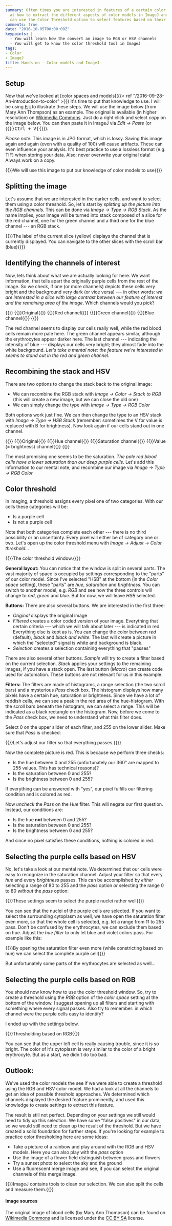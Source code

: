 ```yaml
---
summary: Often times you are interested in features of a certain color. We will look
  at how to extract the different aspects of color models in ImageJ and see how we
  can use the Color Threshold option to select features based on their visual appearance.
comments: true
date: "2016-10-05T00:00:00Z"
keypoints: |
  - You will learn how the convert an image to RGB or HSV channels
  - You will get to know the color threshold tool in ImageJ
tags:
- Color
- ImageJ
title: Hands on — Color models and ImageJ
---
```


## Setup
Now that we've looked at [color spaces and models]({{< ref "/2016-09-28-An-introduction-to-color" >}}) it's time to put that knowledge to use. I will be using [Fiji](http://fiji.sc/) to illustrate these steps. We will use the image below (from Mary Ann Thompson) as an example. The original is available (in higher resolution) on [Wikimedia Commons](https://commons.wikimedia.org/wiki/File:Chronic_lymphocytic_leukemia.jpg). Just do a right click and select *copy* on the image below. You can then paste it in ImageJ via *Edit &rarr; Paste* (or {{<kbd>}}Ctrl + V{{</kbd>}}).

*Please note:* This image is in JPG format, which is lossy. Saving this image again and again (even with a quality of 100) will cause artifacts. These can even influence your analysis. It's best practice to use a lossless format (e.g. TIF) when storing your data. Also: never overwrite your original data! Always work on a copy.

{{<fig src="/images/color_models_blood/cll.jpg">}}We will use this image to put our knowledge of color models to use{{</fig>}}

## Splitting the image

Let's assume that we are interested in the darker cells, and want to select them using a color threshold. So, let's start by *splitting up the picture into the RGB channels*. This can be done via *Image &rarr; Type &rarr; RGB Stack*. As the name implies, your image will be turned into stack composed of a slice for the red channel, one for the green channel and a third one for the blue channel --- an RGB stack.

{{<fig src="/images/color_models_blood/screenshots/split_image.jpg">}}The label of the current slice (yellow) displays the channel that is currently displayed. You can navigate to the other slices with the scroll bar (blue){{</fig>}}

## Identifying the channels of interest

Now, lets think about what we are actually looking for here. We want information, that tells apart the originally purple cells from the rest of the image. So we check, if one (or more channels) depicts these cells very bright and the background very dark (or vice versa) --- in other words: *we are interested in a slice with large contrast between our feature of interest and the remaining area of the image*. Which channels would you pick?

{{<figgrid cols="2">}}
{{<gridfig src="/images/color_models_blood/cll.jpg">}}Original{{</gridfig>}}
{{<gridfig src="/images/color_models_blood/Red.jpg">}}Red channel{{</gridfig>}}
{{<gridfig src="/images/color_models_blood/Green.jpg">}}Green channel{{</gridfig>}}
{{<gridfig src="/images/color_models_blood/Blue.jpg">}}Blue channel{{</gridfig>}}
{{</figgrid>}}

The red channel seems to display our cells really well, while the red blood cells remain more pale here. The green channel appears similar, although the erythrocytes appear  darker here. The last channel --- indicating the intensity of blue --- displays our cells very bright; they almost fade into the white background. *Let's take a mental note: the feature we're interested in seems to stand out in the red and green channel.*

## Recombining the stack and HSV

There are two options to change the stack back to the original image:

- We can recombine the RGB stack with *Image &rarr; Color &rarr; Stack to RGB* (this will create a new image, but we can close the old one) 
- We can simply change the type with *Image &rarr; Type &rarr; RGB Color*

Both options work just fine. We can then change the type to an HSV stack with *Image &rarr; Type &rarr; HSB Stack* (remember: sometimes the V for value is replaced with B for brightness). Now look again if our cells stand out in one channel.

{{<figgrid cols="2">}}
{{<gridfig src="/images/color_models_blood/cll.jpg">}}Original{{</gridfig>}}
{{<gridfig src="/images/color_models_blood/Hue.jpg">}}Hue channel{{</gridfig>}}
{{<gridfig src="/images/color_models_blood/Saturation.jpg">}}Saturation channel{{</gridfig>}}
{{<gridfig src="/images/color_models_blood/Brightness.jpg">}}Value (= brightness) channel{{</gridfig>}}
{{</figgrid>}}

The most promising one seems to be the saturation. *The pale red blood cells have a lower saturation than our deep purple cells.* Let's add this information to our mental note, and recombine our image via *Image &rarr; Type &rarr; RGB Color* 

## Color threshold

In imaging, a threshold assigns every pixel one of two categories. With our cells these categories will be:

- Is a purple cell
- Is not a purple cell

Note that both categories complete each other --- there is no third possibility or an uncertainty. Every pixel will either be of category one or two. Let's open up the color threshold menu with *Image &rarr; Adjust &rarr; Color threshold...*

{{<fig src="/images/color_models_blood/screenshots/color_threshold.png">}}The color threshold window.{{</fig>}}

**General layout:** You can notice that the window is split in several parts. The vast majority of space is occupied by settings corresponding to the "parts" of our color model. Since I've selected "HSB" at the bottom (in the *Color space* setting), these "parts" are *hue*, *saturation* and *brightness*. You can switch to another model, e.g. *RGB* and see how the three controls will change to *red*, *green* and *blue*. But for now, we will leave *HSB* selected.

**Buttons:** There are also several buttons. We are interested in the first three:

- *Original* displays the original image
- *Filtered* creates a color coded version of your image. Everything that certain criteria --- which we will talk about later --- is indicated in red. Everything else is kept as is. You can change the color between *red* (default), *black* and *black and white*. The last will create a picture in which the "selected" signal is white and background is black.
- *Selection* creates a selection containing everything that "passes"

There are also several other buttons. *Sample* will try to create a filter based on the current selection. *Stack* applies your settings to the remaining images, if you have a stack open. The last button (*Macro*) can create code used for automation. These buttons are not relevant for us in this example.

**Filters:** The filters are made of histograms, a range selection (the two scroll bars) and a mysterious *Pass* check box. The histogram displays how many pixels have a certain hue, saturation or brightness. Since we have a lot of reddish cells, we can see a peak in the red area of the hue-histogram. With the scroll bars beneath the histogram, we can select a range. This will be indicated as a black rectangle on the histogram. Now, before we come to the *Pass* check box, we need to understand what this filter does.

Select 0 on the upper slider of each filter, and 255 on the lower slider. Make sure that *Pass* is checked:

{{<fig src="/images/color_models_blood/screenshots/sample_settings.png">}}Let's adjust our filter so that everything passes.{{</fig>}}

Now the complete picture is red. This is because we perform three checks:

- Is the hue between 0 and 255 (unfortunately our 360° are mapped to 255 values. This has technical reasons)?
- Is the saturation between 0 and 255?
- Is the brightness between 0 and 255?

If everything can be answered with "yes", our pixel fulfills our filtering condition and is colored as red.

Now *uncheck* the *Pass* on the *Hue* filter. This will negate our first question. Instead, our conditions are:

- Is the hue **not** between 0 and 255?
- Is the saturation between 0 and 255?
- Is the brightness between 0 and 255?

And since no pixel satisfies these conditions, nothing is colored in red.

## Selecting the purple cells based on HSV

No, let's take a look at our mental note. We determined that our cells were easy to recognize in the saturation channel. Adjust your filter so that every *hue* and every *brightness* passes. This can be accomplished by *either* selecting a range of 80 to 255 and the *pass* option *or* selecting the range 0 to 80 *without* the *pass* option:

{{<fig src="/images/color_models_blood/screenshots/purple_nuclei.png">}}These settings seem to select the purple nuclei rather well{{</fig>}}

You can see that the nuclei of the purple cells are selected. If you want to select the surrounding cytoplasm as well, we have open the saturation filter even more, so that the whole cell is selected, e.g. let a range from 11 to 255 pass. Don't be confused by the erythrocytes, we can exclude them based on hue. Adjust the *hue filter* to only let blue and violet colors pass. For example like this:

{{<fig src="/images/color_models_blood/screenshots/complete_purple.png">}}By opening the saturation filter even more (while constricting based on hue) we can select the complete purple cell{{</fig>}}

But unfortunately some parts of the erythrocytes are selected as well...

## Selecting the purple cells based on RGB

You should now know how to use the color threshold window. So, try to create a threshold using the *RGB* option of the *color space* setting at the bottom of the window. I suggest opening up all filters and starting with something where every signal passes. Also try to remember: in which channel were the purple cells easy to identify?

I ended up with the settings below.

{{<fig src="/images/color_models_blood/screenshots/rgb_settings.png">}}Thresholding based on RGB{{</fig>}}


You can see that the upper left cell is really causing trouble, since it is so bright. The color of it's cytoplasm is very similar to the color of a bright erythrocyte. But as a start, we didn't do too bad.

## Outlook:

We've used the color models the see if we were able to create a threshold using the RGB and HSV color model. We had a look at all the channels to get an idea of possible threshold approaches. We determined which channels displayed the desired feature prominently, and used this knowledge to create settings to extract this feature.

The result is still not perfect. Depending on your settings we still would need to tidy up this selection. We have some "false positives" in our data, so we would still need to clean up the result of the threshold. But we have created a solid foundation for further steps. If you're looking for example to practice color thresholding here are some ideas:

- Take a picture of a rainbow and play around with the RGB and HSV models. Here you can also play with the *pass* option
- Use the image of a flower field distinguish between grass and flowers
- Try a sunset photo to select the sky and the ground
- Use a fluorescent merge image and see, if you can select the original channels of this merge image.

{{<fig src="/images/color_models_blood/outlook.png">}}ImageJ contains tools to clean our selection. We can also split the cells and measure them.{{</fig>}}

#### Image sources

The original image of blood cells (by Mary Ann Thompson) can be found on [Wikimedia Commons](https://commons.wikimedia.org/wiki/File:Chronic_lymphocytic_leukemia.jpg) and is licensed under the [CC BY SA](https://creativecommons.org/licenses/by-sa/3.0/deed.en) license.